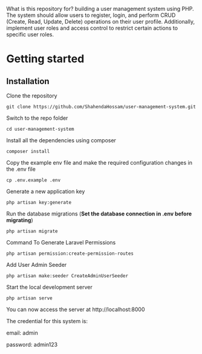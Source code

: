 What is this repository for?
building a user management system using PHP. The system
should allow users to register, login, and perform CRUD (Create, Read, Update, Delete)
operations on their user profile. Additionally, implement user roles and access control to restrict
certain actions to specific user roles.




# Getting started
## Installation

Clone the repository

    git clone https://github.com/ShahendaHossam/user-management-system.git

Switch to the repo folder

    cd user-management-system

Install all the dependencies using composer

    composer install

Copy the example env file and make the required configuration changes in the .env file

    cp .env.example .env

Generate a new application key

    php artisan key:generate

Run the database migrations (**Set the database connection in .env before migrating**)

    php artisan migrate

Command To Generate Laravel Permissions

    php artisan permission:create-permission-routes

Add User Admin Seeder

    php artisan make:seeder CreateAdminUserSeeder

Start the local development server

    php artisan serve

You can now access the server at http://localhost:8000


The credential for this system is:

email: admin

password: admin123

